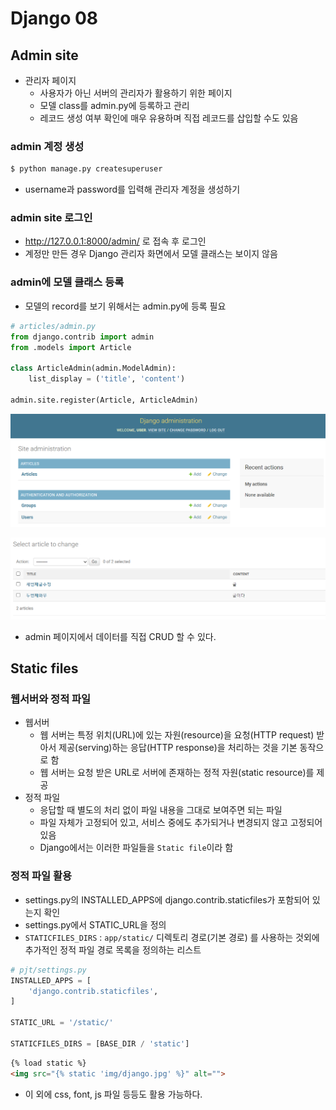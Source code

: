 # Django 08
## Admin site
- 관리자 페이지
  - 사용자가 아닌 서버의 관리자가 활용하기 위한 페이지
  - 모델 class를 admin.py에 등록하고 관리
  - 레코드 생성 여부 확인에 매우 유용하며 직접 레코드를 삽입할 수도 있음

### admin 계정 생성
```bash
$ python manage.py createsuperuser
```
- username과 password를 입력해 관리자 계정을 생성하기

### admin site 로그인
- http://127.0.0.1:8000/admin/ 로 접속 후 로그인
- 계정만 만든 경우 Django 관리자 화면에서 모델 클래스는 보이지 않음

### admin에 모델 클래스 등록
- 모델의 record를 보기 위해서는 admin.py에 등록 필요
```python
# articles/admin.py
from django.contrib import admin
from .models import Article

class ArticleAdmin(admin.ModelAdmin):
    list_display = ('title', 'content')

admin.site.register(Article, ArticleAdmin)
```
![](django08.assets/article.PNG)

![](django08.assets/article_detail.PNG)
- admin 페이지에서 데이터를 직접 CRUD 할 수 있다.

## Static files
### 웹서버와 정적 파일
- 웹서버
  - 웹 서버는 특정 위치(URL)에 있는 자원(resource)을 요청(HTTP request) 받아서 제공(serving)하는 응답(HTTP response)을 처리하는 것을 기본 동작으로 함
  - 웹 서버는 요청 받은 URL로 서버에 존재하는 정적 자원(static resource)를 제공
- 정적 파일
  - 응답할 때 별도의 처리 없이 파일 내용을 그대로 보여주면 되는 파일
  - 파일 자체가 고정되어 있고, 서비스 중에도 추가되거나 변경되지 않고 고정되어 있음
  - Django에서는 이러한 파일들을 `Static file`이라 함
### 정적 파일 활용
- settings.py의 INSTALLED_APPS에 django.contrib.staticfiles가 포함되어 있는지 확인
- settings.py에서 STATIC_URL을 정의
- `STATICFILES_DIRS` : `app/static/` 디렉토리 경로(기본 경로) 를 사용하는 것외에 추가적인 정적 파일 경로 목록을 정의하는 리스트
```python
# pjt/settings.py
INSTALLED_APPS = [
    'django.contrib.staticfiles',
]

STATIC_URL = '/static/'

STATICFILES_DIRS = [BASE_DIR / 'static']
```
```html
{% load static %}
<img src="{% static 'img/django.jpg' %}" alt="">
```
- 이 외에 css, font, js 파일 등등도 활용 가능하다.